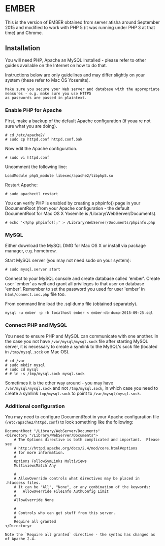 # EMBER
This is the version of EMBER obtained from server atisha around September 2015 and modified to work with PHP 5 (it was running under PHP 3 at that time) and Chrome.

## Installation

You will need PHP, Apache an MySQL installed - please refer to other guides available on the Internet on how to do that. 

Instructions below are only guidelines and may differ slightly on your system (these refer to Mac OS Yosemite).

```
Make sure you secure your Web server and database with the appropriate measures - e.g. make sure you use HTTPS 
as passwords are passed in plaintext.
```

### Enable PHP for Apache

First, make a backup of the default Apache configuration (if youa re not sure what you are doing).

```
# cd /etc/apache2/
# sudo cp httpd.conf httpd.conf.bak
```

Now edit the Apache configuration.

```
# sudo vi httpd.conf
```

Uncomment the following line:

```
LoadModule php5_module libexec/apache2/libphp5.so
```

Restart Apache:

```
# sudo apachectl restart
```

You can verify PHP is enabled by creating a phpinfo() page in your DocumentRoot (from your Apache configuration - the default DocumentRoot for Mac OS X Yosemite is /Library/WebServer/Documents).

```
# echo '<?php phpinfo();' > /Library/WebServer/Documents/phpinfo.php
```

### MySQL

Either download the MySQL DMG for Mac OS X or install via package manager, e.g. homebrew.

Start MySQL server (you may not need sudo on your system):

```
# sudo mysql.server start
```

Connect to your MySQL console and create database called 'ember'. Create user 'ember' as well and grant all privileges to that user on database 'ember'. Remember to set the password you used for user 'ember' in `html/connect.inc.php` file too.

From command line load the .sql dump file (obtained separately).

```
mysql -u ember -p -h localhost ember < ember-db-dump-2015-09-25.sql
```

### Connect PHP and MySQL
You need to ensure PHP and MySQL can communicate with one another. In the case you not have `/var/mysql/mysql.sock` file after starting MySQL server, it is necessary to create a symlink to the MySQL's sock file (located in `/tmp/mysql.sock` on Mac OS).

```
# cd /var 
# sudo mkdir mysql
# sudo cd mysql
# # ln -s /tmp/mysql.sock mysql.sock
```

Sometimes it is the other way around - you may have `/var/mysql/mysql.sock` and not `/tmp/mysql.sock`, in which case you need to create a symlink `tmp/mysql.sock` to point to `/var/mysql/mysql.sock`.

### Additional configuration 

You may need to configure DocumentRoot in your Apache configuration file (`/etc/apache2/httpd.conf`) to look something like the following:

```
DocumentRoot "/Library/WebServer/Documents"
<Directory "/Library/WebServer/Documents">
    # The Options directive is both complicated and important.  Please see
    # http://httpd.apache.org/docs/2.4/mod/core.html#options
    # for more information.
    #
    Options FollowSymLinks Multiviews
    MultiviewsMatch Any

    #
    # AllowOverride controls what directives may be placed in .htaccess files.
    # It can be "All", "None", or any combination of the keywords:
    #   AllowOverride FileInfo AuthConfig Limit
    #
    AllowOverride None

    #
    # Controls who can get stuff from this server.
    #
    Require all granted
</Directory>
```

```
Note the `Require all granted` directive - the syntax has changed as of Apache 2.4.
```
